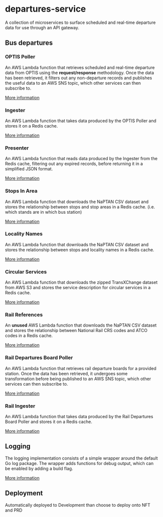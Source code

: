 # departures-service

A collection of microservices to surface scheduled and real-time departure data
for use through an API gateway.

## Bus departures

### OPTIS Poller

An AWS Lambda function that retrieves scheduled and real-time departure data 
from OPTIS using the **request/response** methodology. Once the data has been 
retrieved, it filters out any non-departure records and publishes the useful 
data to an AWS SNS topic, which other services can then subscribe to.

[More information](optis-poller/README.md)

### Ingester

An AWS Lambda function that takes data produced by the OPTIS Poller and
stores it on a Redis cache.

[More information](ingester/README.md)

### Presenter

An AWS Lambda function that reads data produced by the Ingester from the Redis 
cache, filtering out any expired records, before returning it in a simplified
JSON format.

[More information](presenter/README.md)

### Stops In Area

An AWS Lambda function that downloads the NaPTAN CSV dataset and stores the
relationship between stops and stop areas in a Redis cache. (i.e. which stands 
are in which bus station)

[More information](stops-in-area/README.md)

### Locality Names

An AWS Lambda function that downloads the NaPTAN CSV dataset and stores the
relationship between stops and locality names in a Redis cache.

[More information](locality-names/README.md)

### Circular Services

An AWS Lambda function that downloads the zipped TransXChange dataset from
AWS S3 and stores the service description for circular services in a Redis 
cache.

[More information](circular-services/README.md)

### Rail References

An **unused** AWS Lambda function that downloads the NaPTAN CSV dataset and 
stores the relationship between National Rail CRS codes and ATCO codes in a 
Redis cache.

[More information](rail-references/README.md)

### Rail Departures Board Poller

An AWS Lambda function that retrieves rail departure boards for a provided 
station. Once the data has been retrieved, it undergoes some transformation
before being published to an AWS SNS topic, which other services can then 
subscribe to.

[More information](rail-departures-board-poller/README.md)

### Rail Ingester

An AWS Lambda function that takes data produced by the Rail Departures Board
Poller and stores it on a Redis cache.

[More information](rail-ingester/README.md)

## Logging

The logging implementation consists of a simple wrapper around the default Go
log package. The wrapper adds functions for debug output, which can be 
enabled by adding a build flag.

[More information](dlog/README.md)

## Deployment

Automatically deployed to Development than choose to deploy onto NFT and PRD
